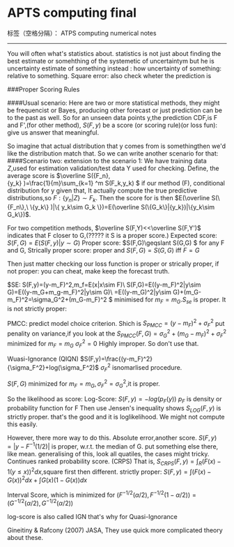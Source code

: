 ﻿# APTS computing final

标签（空格分隔）： ATPS computing numerical notes

---

You will often what's statistics about.
statistics is not just about finding the best estimate or somehthing of the systemetic of uncertaintym but he is uncertainty
estimate of something instead : how uncertainty of something: relative to something.
Square error: also check wheter the prediction is

###Proper Scoring Rules

####Usual scenario: 
Here are two or more statistical methods, they might be frequencist or Bayes, producing other forecast or just prediction can be to the past as well. 
So for an unseen data points y,the prediction CDF,is F and  F',(for other method),
$S(F,y)$ be a score (or scoring rule)(or loss fun): give us answer that meaningful.

So imagine that actual distribution that y comes from is somethingthen we'd like the distribution match that.
So we can write another scenario for that:
####Scenario two: extension to the scenario 1:
We have training data $\mathit{Z}$,used for estimation
validation/test data Y used for checking.
Define, the average score is $\overline S(\{F_n\},\
\{y_k\} )=\frac{1}{m}\sum_{k=1} ^m S(F_k,y_k) $ if our method (F), conditional distribution for y given that,
It actually compute the true predictive distributions,so $\mathit{F}:\{y_n|\mathit{Z}\}\sim F_k$.
Then the score for is then 
$E(\overline S(\{F_n\},\
\{y_k\} )|\{ y_k\sim G_k  \})=E(\overline S(\{G_k\}|{y_k})|\{y_k\sim G_k\})$.

For two competition methods,
$\overline S(F,Y)<<\overline S(F,Y')$ indicates that F closer to G,(????? it S is a proper score.)
Expected score: $S(F,G)=E(S(F,y)|y\sim G)$
Proper score: $S(F,G)\geqslant S(G,G) $ for any F and G,
Strically proper score:
proper and $S(F,G)=S(G,G)$ iff $F=G$

Then just matter checking our loss function is proper or strically proper, if not proper: you can cheat, make 
keep the forecast truth.

$SE: S(F,y)=(y-m_F)^2,m_f=E(x|x\sim F)\\
S(F,G)=E((y-m_F)^2|y\sim G)=E((y-m_G+m_g-m_F)^2|y\sim G)\\
=E((y-m_G)^2|y\sim G)+(m_G-m_F)^2=\sigma_G^2+(m_G-m_F)^2
$
minimised for
$m_F=m_G$.$S_{se}$ is proper.
It is not strictly proper:

PMCC: predict model choice criterion.
Shich is  $S_{PMCC}=(y-m_F)^2+\sigma_F^2$
put penality on variance,if you look at the 
$S_{PMCC}(F,G)=\sigma_G^2+(m_G-m_F)^2+\sigma_F^2$
minimized for 
$m_F=m_G$
$\sigma_F^2=0$
Highly improper.
So don't use that.

Wuasi-Ignorance (QIQN)
$S(F,y)=\frac{(y-m_F)^2}{\sigma_F^2}+log(\sigma_F^2)$
$\sigma_F^2$ isnomarlised procedure.

$S(F,G)$ minimized for $m_F=m_G,\sigma^2 _F=\sigma^2_G$,it is proper.

So the likelihood as score:
Log-Score:
$S(F,y)=-log(p_F(y))$
$p_F$ is density or probability function for F
Then use Jensen's inequality shows $S_{LOG}(F,y)$ is strictly proper. that's the good and it is loglikelihood.
We might not compute this easily.

However, there more way to do this.
Absolute error,another score.
$S(F,y)=|y-F^{-1}(1/2)|$ is proper, w.r.t. the median of G.
put something else there, like mean.
generalising of this, look all quatiles, the cases might tricky.
Continues ranked probability score. (CRPS)
That is, $S_{CRPS}(F,y)=\int_R (F(x)-1(y\leqslant x))^2dx$,square first then different.
strictly proper:
$S(F,y)=\int (F(x)-G(x))^2dx+\int G(x)(1-G(x))dx$

Interval Score, which is minimized for $(F^{-1/2}(\alpha/2),F^{-1/2}(1-\alpha/2))=(G^{-1/2}(\alpha/2),G^{-1/2}(\alpha/2))$

log-score is also called IGN
that's why for Quasi-Ignorance

Gineitiny & Rafcony (2007) JASA, They use quick more complicated theory about these.

